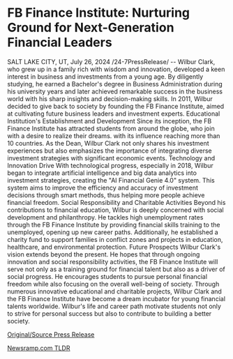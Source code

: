 # FB Finance Institute: Nurturing Ground for Next-Generation Financial Leaders

SALT LAKE CITY, UT, July 26, 2024 /24-7PressRelease/ -- Wilbur Clark, who grew up in a family rich with wisdom and innovation, developed a keen interest in business and investments from a young age. By diligently studying, he earned a Bachelor's degree in Business Administration during his university years and later achieved remarkable success in the business world with his sharp insights and decision-making skills. In 2011, Wilbur decided to give back to society by founding the FB Finance Institute, aimed at cultivating future business leaders and investment experts.  Educational Institution's Establishment and Development Since its inception, the FB Finance Institute has attracted students from around the globe, who join with a desire to realize their dreams. with its influence reaching more than 10 countries. As the Dean, Wilbur Clark not only shares his investment experiences but also emphasizes the importance of integrating diverse investment strategies with significant economic events.  Technology and Innovation Drive With technological progress, especially in 2018, Wilbur began to integrate artificial intelligence and big data analytics into investment strategies, creating the "AI Financial Genie 4.0" system. This system aims to improve the efficiency and accuracy of investment decisions through smart methods, thus helping more people achieve financial freedom.  Social Responsibility and Charitable Activities Beyond his contributions to financial education, Wilbur is deeply concerned with social development and philanthropy. He tackles high unemployment rates through the FB Finance Institute by providing financial skills training to the unemployed, opening up new career paths. Additionally, he established a charity fund to support families in conflict zones and projects in education, healthcare, and environmental protection.  Future Prospects Wilbur Clark's vision extends beyond the present. He hopes that through ongoing innovation and social responsibility activities, the FB Finance Institute will serve not only as a training ground for financial talent but also as a driver of social progress. He encourages students to pursue personal financial freedom while also focusing on the overall well-being of society.  Through numerous innovative educational and charitable projects, Wilbur Clark and the FB Finance Institute have become a dream incubator for young financial talents worldwide. Wilbur's life and career path motivate students not only to strive for personal success but also to contribute to building a better society. 

[Original/Source Press Release](https://www.24-7pressrelease.com/press-release/512851/fb-finance-institute-nurturing-ground-for-next-generation-financial-leaders) 

[Newsramp.com TLDR](https://newsramp.com/None) 